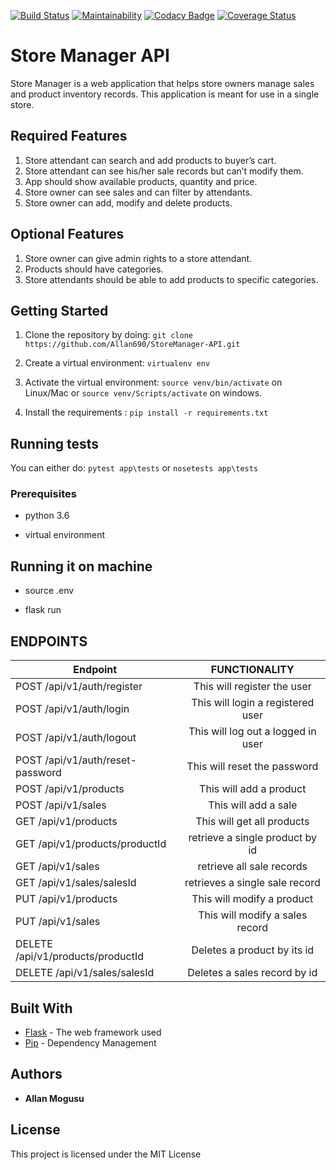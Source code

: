 [![Build Status](https://travis-ci.com/Allan690/StoreManager-API.svg?branch=ft-heroku-procfile-config-161305455)](https://travis-ci.com/Allan690/StoreManager-API)
[![Maintainability](https://api.codeclimate.com/v1/badges/4d3b5c08dcfcee62cac2/maintainability)](https://codeclimate.com/github/Allan690/StoreManager-API/maintainability)
[![Codacy Badge](https://api.codacy.com/project/badge/Grade/8add588aea5f4eeb941b7f166cc7bdf9)](https://www.codacy.com/app/Allan690/StoreManager-API?utm_source=github.com&amp;utm_medium=referral&amp;utm_content=Allan690/StoreManager-API&amp;utm_campaign=Badge_Grade)
[![Coverage Status](https://coveralls.io/repos/github/Allan690/StoreManager-API/badge.svg?branch=develop)](https://coveralls.io/github/Allan690/StoreManager-API?branch=develop)

# Store Manager API
Store Manager is a web application that helps store owners manage sales and product inventory records. This application is meant for use in a single store.
## Required Features
1.  Store attendant can search and add products to buyer’s cart.
2. Store attendant can see his/her sale records but can’t modify them.
3. App should show available products, quantity and price.
4. Store owner can see sales and can filter by attendants.
5. Store owner can add, modify and delete products.


## Optional Features
1. Store owner can give admin rights to a store attendant.
2.  Products should have categories.
3.  Store attendants should be able to add products to specific categories.



## Getting Started

1) Clone the repository by doing: `git clone https://github.com/Allan690/StoreManager-API.git`

2) Create a virtual environment: `virtualenv env`

3) Activate the virtual environment: `source venv/bin/activate` on Linux/Mac  or `source venv/Scripts/activate` on windows.

4) Install the requirements : `pip install -r requirements.txt`

## Running tests
You can either do: `pytest app\tests` or `nosetests app\tests`

### Prerequisites

- python 3.6

- virtual environment

## Running it on machine
- source .env

- flask run

## ENDPOINTS
| Endpoint                                | FUNCTIONALITY |
| ----------------------------------------|:-------------:|
| POST /api/v1/auth/register                 | This will register  the user       |
| POST /api/v1/auth/login                    | This will login a registered user  |
| POST /api/v1/auth/logout                   | This will log out a logged in user |
| POST /api/v1/auth/reset-password           | This will reset the password       | 
| POST  /api/v1/products                     | This will add a product       |
| POST  /api/v1/sales                        | This will add a sale         | 
| GET  /api/v1/products                          | This will get all products      |
| GET  /api/v1/products/productId                | retrieve a single product by id   |
| GET  /api/v1/sales                             | retrieve all sale records |
| GET  /api/v1/sales/salesId                 | retrieves a single sale record      | 
| PUT  /api/v1/products                 | This will modify a product | 
| PUT  /api/v1/sales                | This will modify a sales record  | 
| DELETE  /api/v1/products/productId             | Deletes a product by its id    | 
| DELETE  /api/v1/sales/salesId                 | Deletes a sales record by id  | 

      
       
       


## Built With

* [Flask](http://flask.pocoo.org/) - The web framework used
* [Pip](https://pypi.python.org/pypi/pip) - Dependency Management

 

## Authors

* **Allan Mogusu** 



## License

This project is licensed under the MIT License

